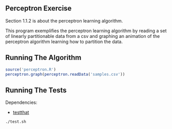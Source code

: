 ## Perceptron Exercise
Section 1.1.2 is about the perceptron learning algorithm.

This program
exemplifies the perceptron learning algorithm by reading a set of linearly
partitionable data from a csv and graphing an animation of the perceptron
algorithm learning how to partition the data.

## Running The Algorithm
```R
source('perceptron.R')
perceptron.graph(perceptron.readData('samples.csv'))
```

## Running The Tests
Dependencies:
  - [testthat](http://cran.r-project.org/web/packages/testthat/index.html)

```bash
./test.sh
```
